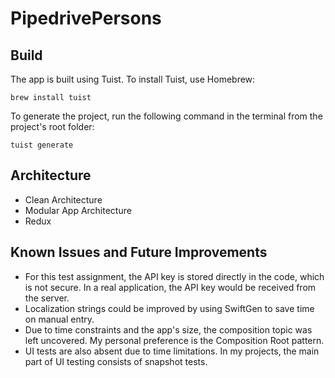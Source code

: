 # PipedrivePersons

## Build

The app is built using Tuist. To install Tuist, use Homebrew:

```console
brew install tuist
```

To generate the project, run the following command in the terminal from the project's root folder:

```console
tuist generate
```

## Architecture

- Clean Architecture  
- Modular App Architecture  
- Redux  

## Known Issues and Future Improvements

- For this test assignment, the API key is stored directly in the code, which is not secure. In a real application, the API key would be received from the server.  
- Localization strings could be improved by using SwiftGen to save time on manual entry.  
- Due to time constraints and the app's size, the composition topic was left uncovered. My personal preference is the Composition Root pattern.  
- UI tests are also absent due to time limitations. In my projects, the main part of UI testing consists of snapshot tests.  
